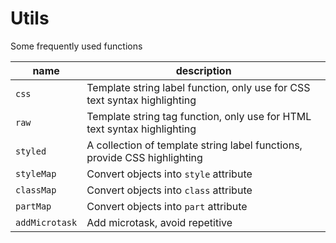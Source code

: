 # Utils

Some frequently used functions

| name           | description                                                               |
| -------------- | ------------------------------------------------------------------------- |
| `css`          | Template string label function, only use for CSS text syntax highlighting |
| `raw`          | Template string tag function, only use for HTML text syntax highlighting  |
| `styled`       | A collection of template string label functions, provide CSS highlighting |
| `styleMap`     | Convert objects into `style` attribute                                    |
| `classMap`     | Convert objects into `class` attribute                                    |
| `partMap`      | Convert objects into `part` attribute                                     |
| `addMicrotask` | Add microtask, avoid repetitive                                           |

